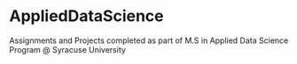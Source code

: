 # AppliedDataScience
Assignments and Projects completed as part of M.S in Applied Data Science Program @ Syracuse University
